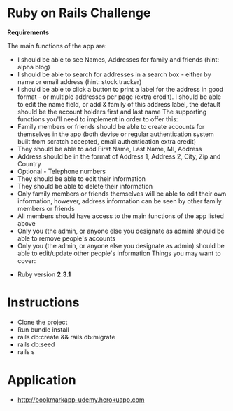 # Ruby on Rails Challenge

**Requirements**

The main functions of the app are:
- I should be able to see Names, Addresses for family and friends (hint: alpha blog)
- I should be able to search for addresses in a search box - either by name or email address (hint: stock tracker)
- I should be able to click a button to print a label for the address in good format - or multiple addresses per page (extra credit). I should be able to edit the name field, or add & family of this address label, the default should be the account holders first and last name
The supporting functions you'll need to implement in order to offer this:
- Family members or friends should be able to create accounts for themselves in the app (both devise or regular authentication system built from scratch accepted, email authentication extra credit)
- They should be able to add First Name, Last Name, MI, Address
- Address should be in the format of Address 1, Address 2, City, Zip and Country
- Optional - Telephone numbers
- They should be able to edit their information
- They should be able to delete their information
- Only family members or friends themselves will be able to edit their own information, however, address information can be seen by other family members or friends
- All members should have access to the main functions of the app listed above
- Only you (the admin, or anyone else you designate as admin) should be able to remove people's accounts
- Only you (the admin, or anyone else you designate as admin) should be able to edit/update other people's information
Things you may want to cover:

* Ruby version **2.3.1**

# Instructions
 * Clone the project
 * Run bundle install
 * rails db:create && rails db:migrate
 * rails db:seed
 * rails s
 
# Application
* http://bookmarkapp-udemy.herokuapp.com
